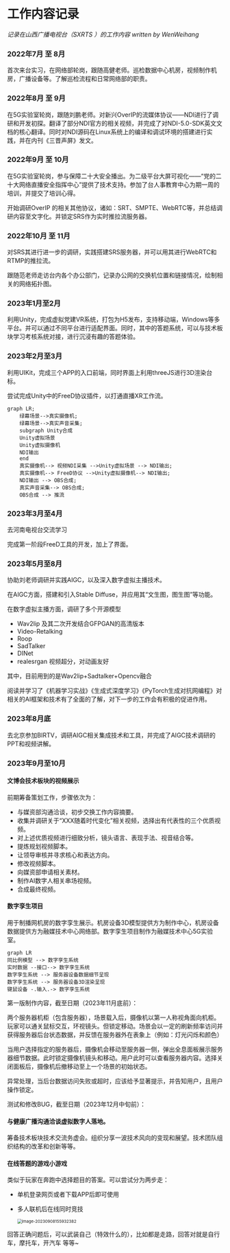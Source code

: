 # 工作内容记录

*记录在山西广播电视台（SXRTS ）的工作内容  written by WenWeihang*

### 2022年7月 至 8月

首次来台实习，在网络部轮岗，跟随高健老师。巡检数据中心机房，视频制作机房，广播设备等。了解巡检流程和日常网络部的职责。

### 2022年8月 至 9月

在5G实验室轮岗，跟随刘鹏老师。对新兴OverIP的流媒体协议——NDI进行了调研和开发初探。翻译了部分NDI官方的相关视频，并完成了对NDI-5.0-SDK英文文档的核心翻译。同时对NDI源码在Linux系统上的编译和调试环境的搭建进行实践，并在内刊《三晋声屏》发文。

### 2022年9月 至 10月

在5G实验室轮岗，参与保障二十大安全播出。为二级平台大屏可视化——“党的二十大网络直播安全指挥中心”提供了技术支持。参加了台人事教育中心为期一周的培训，并提交了培训心得。

开始调研OverIP 的相关其他协议，诸如：SRT、SMPTE、WebRTC等，并总结调研内容至文字化。并锁定SRS作为实时推拉流服务器。

### 2022年10月 至 11月

对SRS其进行进一步的调研，实践搭建SRS服务器，并可以用其进行WebRTC和RTMP的推拉流。

跟随范老师走访台内各个办公部门，记录办公网的交换机位置和链接情况，绘制相关的网络拓扑图。

### 2023年1月至2月

利用Unity，完成虚拟党建VR系统，打包为H5发布，支持移动端，Windows等多平台。并可以通过不同平台进行适配界面。同时，其中的答题系统，可以与技术板块学习考核系统对接，进行沉浸有趣的答题体验。

### 2023年2月至3月

利用UIKit，完成三个APP的入口前端，同时界面上利用threeJS进行3D渲染台标。

尝试完成Unity中的FreeD协议插件，以打通直播XR工作流。

```mermaid
graph LR;
    绿幕场景-->真实摄像机;
    绿幕场景-->真实声音采集;
    subgraph Unity合成
    Unity虚拟场景
    Unity虚拟摄像机
    NDI输出
    end
    真实摄像机--> 视频NDI采集 -->Unity虚拟场景 --> NDI输出;
    真实摄像机--> FreeD协议 -->Unity虚拟摄像机--> NDI输出;
    NDI输出 --> OBS合成;
    真实声音采集--> OBS合成;
    OBS合成 --> 推流
```

### 2023年3月至4月

去河南电视台交流学习

完成第一阶段FreeD工具的开发，加上了界面。

### 2023年5月至8月

协助刘老师调研并实践AIGC，以及深入数字虚拟主播技术。

在AIGC方面，搭建和引入Stable Diffuse，并应用其“文生图，图生图”等功能。

在数字虚拟主播方面，调研了多个开源模型 

- Wav2lip 及其二次开发结合GFPGAN的高清版本
- Video-Retalking
- Roop
- SadTalker
- DINet
- realesrgan 视频超分，对动画友好

其中，目前用到的是Wav2lip+Sadtalker+Opencv融合

阅读并学习了《机器学习实战》《生成式深度学习》《PyTorch生成对抗网编程》对相关的AI框架和技术有了全面的了解，对下一步的工作会有积极的促进作用。

### 2023年8月底

去北京参加BIRTV，调研AIGC相关集成技术和工具，并完成了AIGC技术调研的PPT和视频讲解。

### 2023年9月至10月

#### 文博会技术板块的视频展示

前期筹备策划工作，步骤依次为：

- 与媒资部沟通洽谈，初步交换工作内容摘要。
- 收集并调研关于“XXX随着时代变化”相关视频，选择出有代表性的三个优质视频。
- 对上述优质视频进行细致分析，镜头语言、表现手法、视音结合等。
- 提炼规划视频脚本。
- 让领导审核并寻求核心和表达方向。
- 修改视频脚本。
- 向媒资部申请相关素材。
- 制作AI数字人相关串场视频。
- 合成最终视频。

#### 数字孪生项目

用于制播网机房的数字孪生展示。机房设备3D模型提供方为制作中心，机房设备数据提供方为融媒技术中心网络部。数字孪生项目制作为融媒技术中心5G实验室。

```mermaid
graph LR
同比例模型 --> 数字孪生系统
实时数据 --接口--> 数字孪生系统
数字孪生系统 --> 服务器设备数据细节呈现
数字孪生系统 --> 服务器设备3D渲染呈现
键鼠设备 -.输入.-> 数字孪生系统
```

第一版制作内容，截至日期（2023年11月底前）：

两个服务器机柜（包含服务器），场景载入后，摄像机以第一人称视角面向机柜。玩家可以通关鼠标交互，环视镜头。但锁定移动。场景会以一定的刷新频率访问并获得服务器后台状态数据，并反馈在服务器外在表象上（例如：灯光闪烁和颜色）

当用户选择指定的服务器后，摄像机会移动至服务器一侧，弹出全息面板展示服务器细节数据。此时锁定摄像机镜头和移动。用户此时可以查看服务器内容。选择关闭面板后，摄像机后撤移动至上一个场景的初始状态。

异常处理，当后台数据访问失败或超时，应该给予显著提示，并告知用户，且用户操作锁定。

测试和修改BUG，截至日期（2023年12月中旬前）：

#### 与健康广播沟通洽谈虚拟数字人落地。

筹备技术板块技术交流务虚会。组织分享一波技术风向的变现和展望。技术团队组织结构的改革和创新等等。

#### 在线答题的游戏小游戏

类似于玩家在奔跑中选择题目的答案。可以尝试分为两步走：

- 单机登录网页或者下载APP后即可使用

- 多人联机后在线同时竞技

  <img src="K:\bunkergames\work_doc\img\work_log\image-20230908155932382.png" alt="image-20230908155932382" style="zoom:67%;" />



回答正确问题后，可以武装自己（特效什么的），比如都是走路，回答对就是自行车，摩托车，开汽车 等等~